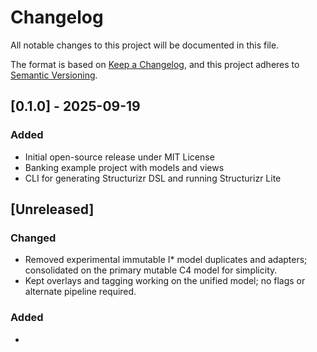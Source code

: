 # Changelog

All notable changes to this project will be documented in this file.

The format is based on [Keep a Changelog](https://keepachangelog.com/en/1.1.0/), and this project adheres to [Semantic Versioning](https://semver.org/spec/v2.0.0.html).

## [0.1.0] - 2025-09-19
### Added
- Initial open-source release under MIT License
- Banking example project with models and views
- CLI for generating Structurizr DSL and running Structurizr Lite

## [Unreleased]
### Changed
- Removed experimental immutable I* model duplicates and adapters; consolidated on the primary mutable C4 model for simplicity.
- Kept overlays and tagging working on the unified model; no flags or alternate pipeline required.

### Added
-
